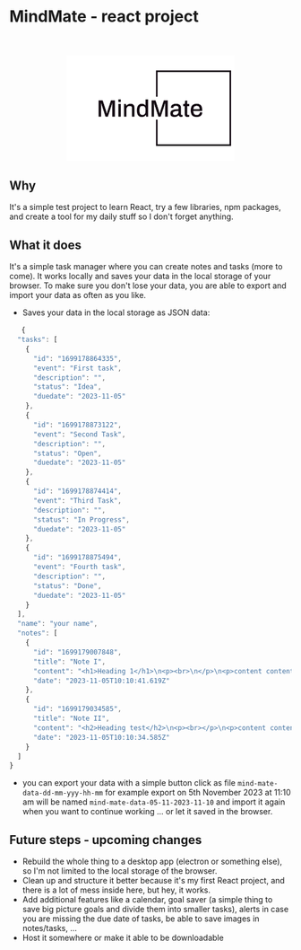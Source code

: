 # MindMate - react project

<div align="center">
   </br>
   </br>
<img src="https://github.com/Paulalbo/MindMate/blob/main/src/assets/logo.svg" width="300">
   </br>
</div>

## Why

It's a simple test project to learn React, try a few libraries, npm packages, and create a tool for my daily stuff so I don't forget anything.

## What it does

It's a simple task manager where you can create notes and tasks (more to come). It works locally and saves your data in the local storage of your browser. To make sure you don't lose your data, you are able to export and import your data as often as you like.

- Saves your data in the local storage as JSON data:

```js
   {
  "tasks": [
    {
      "id": "1699178864335",
      "event": "First task",
      "description": "",
      "status": "Idea",
      "duedate": "2023-11-05"
    },
    {
      "id": "1699178873122",
      "event": "Second Task",
      "description": "",
      "status": "Open",
      "duedate": "2023-11-05"
    },
    {
      "id": "1699178874414",
      "event": "Third Task",
      "description": "",
      "status": "In Progress",
      "duedate": "2023-11-05"
    },
    {
      "id": "1699178875494",
      "event": "Fourth task",
      "description": "",
      "status": "Done",
      "duedate": "2023-11-05"
    }
  ],
  "name": "your name",
  "notes": [
    {
      "id": "1699179007848",
      "title": "Note I",
      "content": "<h1>Heading 1</h1>\n<p><br>\n</p>\n<p>content content content content content content content content content content content content content content content content content content content content content content content content content content content content content content content content content content content content content content content content content content<strong> content bold</strong> content content content content content content content content content content content content content content content content content content content content content content content content content content content content content content content content content content content content content content content content content content content content content content content content content content content content content content content content content content content content content content content content content content&nbsp;</p>\n<p><br>\n</p>\n<h2>heading 2</h2>\n<p><br>\n</p>\n<p>content content content content content content content content content content content content content content<em> content italic content italic </em>content content content content content content content content content content content content content content content content content content content content content content content content content content content content content content content content content content content content content content content content content&nbsp;</p>\n<p><br>\n</p>\n<h3>heading 3</h3>\n<p><br>\n</p>\n<p>content content content content <del>content strikethrough content strikethrough content strikethrough</del> content content content content content content content content content content content content content content content content content content content content content content content content content content content content content content content content content content content content content content content content content content content content content content content content content content content content content&nbsp;</p>",
      "date": "2023-11-05T10:10:41.619Z"
    },
    {
      "id": "1699179034585",
      "title": "Note II",
      "content": "<h2>Heading test</h2>\n<p><br></p>\n<p>content content content content content content content content content content content content content content content content content content content content content content content content content content content content content content content content content content content content content content content content content content content content content content content content content content content content content content content content content content content</p>",
      "date": "2023-11-05T10:10:34.585Z"
    }
  ]
}
```

- you can export your data with a simple button click as file `mind-mate-data-dd-mm-yyy-hh-mm` for example export on 5th November 2023 at 11:10 am will be named `mind-mate-data-05-11-2023-11-10` and import it again when you want to continue working ... or let it saved in the browser.

## Future steps - upcoming changes

- Rebuild the whole thing to a desktop app (electron or something else), so I'm not limited to the local storage of the browser.
- Clean up and structure it better because it's my first React project, and there is a lot of mess inside here, but hey, it works.
- Add additional features like a calendar, goal saver (a simple thing to save big picture goals and divide them into smaller tasks), alerts in case you are missing the due date of tasks, be able to save images in notes/tasks, ...
- Host it somewhere or make it able to be downloadable
